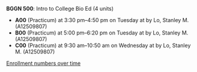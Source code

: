 **BGGN 500**: Intro to College Bio Ed (4 units)

- **A00** (Practicum) at 3:30 pm–4:50 pm on Tuesday at   by Lo, Stanley M. (A12509807)
- **B00** (Practicum) at 5:00 pm–6:20 pm on Tuesday at   by Lo, Stanley M. (A12509807)
- **C00** (Practicum) at 9:30 am–10:50 am on Wednesday at   by Lo, Stanley M. (A12509807)

[Enrollment numbers over time](./BGGN500.tsv)
